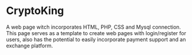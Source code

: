 # CryptoKing
A web page witch incorporates HTML, PHP, CSS and Mysql connection. This page serves as a template to create web pages with login/register for users, also has the potential to easily incorporate payment support and an exchange platform.
